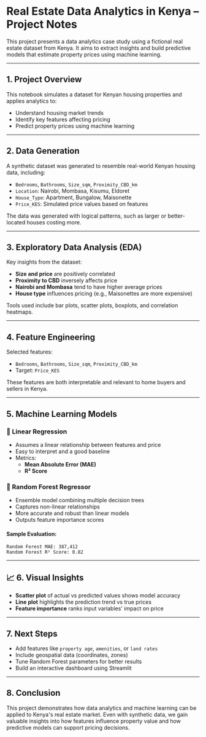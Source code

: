 #  Real Estate Data Analytics in Kenya – Project Notes

This project presents a data analytics case study using a fictional real estate dataset from Kenya. It aims to extract insights and build predictive models that estimate property prices using machine learning.

---

##  1. Project Overview

This notebook simulates a dataset for Kenyan housing properties and applies analytics to:

- Understand housing market trends  
- Identify key features affecting pricing  
- Predict property prices using machine learning  

---

##  2. Data Generation

A synthetic dataset was generated to resemble real-world Kenyan housing data, including:

- `Bedrooms`, `Bathrooms`, `Size_sqm`, `Proximity_CBD_km`  
- `Location`: Nairobi, Mombasa, Kisumu, Eldoret  
- `House_Type`: Apartment, Bungalow, Maisonette  
- `Price_KES`: Simulated price values based on features  

The data was generated with logical patterns, such as larger or better-located houses costing more.

---

##  3. Exploratory Data Analysis (EDA)

Key insights from the dataset:

- **Size and price** are positively correlated  
- **Proximity to CBD** inversely affects price  
- **Nairobi and Mombasa** tend to have higher average prices  
- **House type** influences pricing (e.g., Maisonettes are more expensive)  

Tools used include bar plots, scatter plots, boxplots, and correlation heatmaps.

---

##  4. Feature Engineering

Selected features:

- `Bedrooms`, `Bathrooms`, `Size_sqm`, `Proximity_CBD_km`  
- Target: `Price_KES`  

These features are both interpretable and relevant to home buyers and sellers in Kenya.

---

##  5. Machine Learning Models

### 🔹 Linear Regression

- Assumes a linear relationship between features and price  
- Easy to interpret and a good baseline  
- Metrics:   
  - **Mean Absolute Error (MAE)**  
  - **R² Score**  

### 🔹 Random Forest Regressor

- Ensemble model combining multiple decision trees  
- Captures non-linear relationships  
- More accurate and robust than linear models  
- Outputs feature importance scores  

#### Sample Evaluation:
```
Random Forest MAE: 387,412
Random Forest R² Score: 0.82
```
---

## 📈 6. Visual Insights

- **Scatter plot** of actual vs predicted values shows model accuracy  
- **Line plot** highlights the prediction trend vs true prices  
- **Feature importance** ranks input variables' impact on price  

---

##  7. Next Steps

- Add features like `property age`, `amenities`, or `land rates`  
- Include geospatial data (coordinates, zones)  
- Tune Random Forest parameters for better results  
- Build an interactive dashboard using Streamlit  

---

##  8. Conclusion

This project demonstrates how data analytics and machine learning can be applied to Kenya's real estate market. Even with synthetic data, we gain valuable insights into how features influence property value and how predictive models can support pricing decisions.

